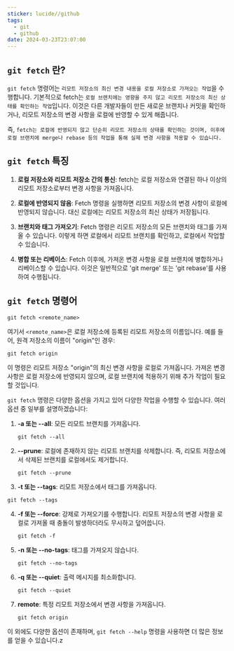 ```yaml
---
sticker: lucide//github
tags:
  - git
  - github
date: 2024-03-23T23:07:00
---
```


## `git fetch` 란?

`git fetch` 명령어는 `리모트 저장소의 최신 변경 내용을 로컬 저장소로 가져오는 작업`을 수행합니다. 
기본적으로 fetch는 `로컬 브랜치에는 영향을 주지 않고 리모트 저장소의 최신 상태를 확인하는 작업`입니다. 
이것은 다른 개발자들이 만든 새로운 브랜치나 커밋을 확인하거나, 리모트 저장소의 변경 사항을 로컬에 반영할 수 있게 해줍니다.

즉, `fetch는 로컬에 반영되지 않고 단순히 리모트 저장소의 상태를 확인하는 것이며, 이후에 로컬 브랜치에 merge나 rebase 등의 작업을 통해 실제 변경 사항을 적용할 수 있습니다.`

## `git fetch` 특징

1. **로컬 저장소와 리모트 저장소 간의 통신**: fetch는 로컬 저장소와 연결된 하나 이상의 리모트 저장소로부터 변경 사항을 가져옵니다.

2. **로컬에 반영되지 않음**: Fetch 명령을 실행하면 리모트 저장소의 변경 사항이 로컬에 반영되지 않습니다. 대신 로컬에는 리모트 저장소의 최신 상태가 저장됩니다.

3. **브랜치와 태그 가져오기**: Fetch 명령은 리모트 저장소의 모든 브랜치와 태그를 가져올 수 있습니다. 이렇게 하면 로컬에서 리모트 브랜치를 확인하고, 로컬에서 작업할 수 있습니다.

4. **병합 또는 리베이스**: Fetch 이후에, 가져온 변경 사항을 로컬 브랜치에 병합하거나 리베이스할 수 있습니다. 이것은 일반적으로 'git merge' 또는 'git rebase'를 사용하여 수행됩니다.

## `git fetch` 명령어

```
git fetch <remote_name>
```

여기서 `<remote_name>`은 로컬 저장소에 등록된 리모트 저장소의 이름입니다. 예를 들어, 원격 저장소의 이름이 "origin"인 경우:

```
git fetch origin
```

이 명령은 리모트 저장소 "origin"의 최신 변경 사항을 로컬로 가져옵니다. 가져온 변경 사항은 로컬 저장소에 반영되지 않으며, 로컬 브랜치에 적용하기 위해 추가 작업이 필요할 것입니다.

`git fetch` 명령은 다양한 옵션을 가지고 있어 다양한 작업을 수행할 수 있습니다. 여러 옵션 중 일부를 설명하겠습니다:

1. **-a 또는 --all**: 모든 리모트 브랜치를 가져옵니다.

   ```
   git fetch --all
   ```

2. **--prune**: 로컬에 존재하지 않는 리모트 브랜치를 삭제합니다. 즉, 리모트 저장소에서 삭제된 브랜치를 로컬에서도 제거합니다.

   ```
   git fetch --prune
   ```

3.  **-t 또는 --tags**: 리모트 저장소에서 태그를 가져옵니다.

   ```
   git fetch --tags
   ```

4. **-f 또는 --force**: 강제로 가져오기를 수행합니다. 리모트 저장소의 변경 사항을 로컬로 가져올 때 충돌이 발생하더라도 무시하고 덮어씁니다.

   ```
   git fetch -f
   ```

5. **-n 또는 --no-tags**: 태그를 가져오지 않습니다.

   ```
   git fetch --no-tags
   ```

6. **-q 또는 --quiet**: 출력 메시지를 최소화합니다.

   ```
   git fetch --quiet
   ```

7. **remote**: 특정 리모트 저장소에서 변경 사항을 가져옵니다.

   ```
   git fetch origin
   ```

이 외에도 다양한 옵션이 존재하며, `git fetch --help` 명령을 사용하면 더 많은 정보를 얻을 수 있습니다.z